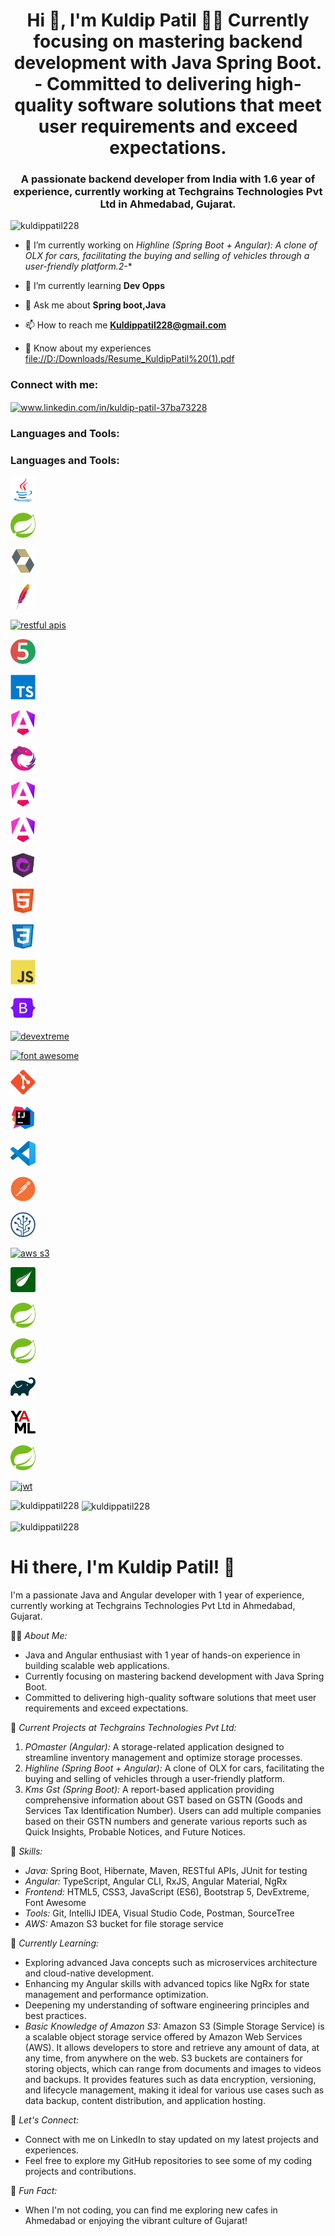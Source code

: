 <h1 align="center">Hi 👋, I'm Kuldip Patil 👨‍💻 Currently focusing on mastering backend development with Java Spring Boot. - Committed to delivering high-quality software solutions that meet user requirements and exceed expectations.</h1>
<h3 align="center">A passionate backend developer from India with 1.6 year of experience, currently working at Techgrains Technologies Pvt Ltd in Ahmedabad, Gujarat.</h3>

<p align="left"> <img src="https://komarev.com/ghpvc/?username=kuldippatil228&label=Profile%20views&color=0e75b6&style=flat" alt="kuldippatil228" /> </p>

- 🔭 I’m currently working on **Highline (Spring Boot + Angular):* A clone of OLX for cars, facilitating the buying and selling of vehicles through a user-friendly platform.2-**

- 🌱 I’m currently learning **Dev Opps**

- 💬 Ask me about **Spring boot,Java**

- 📫 How to reach me **Kuldippatil228@gmail.com**

- 📄 Know about my experiences [file://D:/Downloads/Resume_KuldipPatil%20(1).pdf](file://D:/Downloads/Resume_KuldipPatil%20(1).pdf)

<h3 align="left">Connect with me:</h3>
<p align="left">
<a href="https://linkedin.com/in/www.linkedin.com/in/kuldip-patil-37ba73228" target="blank"><img align="center" src="https://raw.githubusercontent.com/rahuldkjain/github-profile-readme-generator/master/src/images/icons/Social/linked-in-alt.svg" alt="www.linkedin.com/in/kuldip-patil-37ba73228" height="30" width="40" /></a>
</p>

<h3 align="left">Languages and Tools:</h3>
<h3 align="left">Languages and Tools:</h3>
<p align="left"> 
<p>
  <a href="https://www.java.com">
    <img src="https://raw.githubusercontent.com/devicons/devicon/master/icons/java/java-original.svg" alt="java" width="40" height="40"/>
  </a>
</p>
<p>
  <a href="https://spring.io/projects/spring-boot">
    <img src="https://raw.githubusercontent.com/devicons/devicon/master/icons/spring/spring-original.svg" alt="spring boot" width="40" height="40"/>
  </a>
</p>
<p>
  <a href="https://hibernate.org/">
    <img src="https://raw.githubusercontent.com/devicons/devicon/master/icons/hibernate/hibernate-original.svg" alt="hibernate" width="40" height="40"/>
  </a>
</p>
<p>
  <a href="https://maven.apache.org/">
    <img src="https://raw.githubusercontent.com/devicons/devicon/master/icons/apache/apache-original.svg" alt="maven" width="40" height="40"/>
  </a>
</p>
<p>
  <a href="https://www.restapitutorial.com/">
    <img src="https://raw.githubusercontent.com/devicons/devicon/master/icons/rest/rest-original.svg" alt="restful apis" width="40" height="40"/>
  </a>
</p>
<p>
  <a href="https://junit.org/">
    <img src="https://raw.githubusercontent.com/devicons/devicon/master/icons/junit/junit-original.svg" alt="junit" width="40" height="40"/>
  </a>
</p>
<p>
  <a href="https://www.typescriptlang.org/">
    <img src="https://raw.githubusercontent.com/devicons/devicon/master/icons/typescript/typescript-original.svg" alt="typescript" width="40" height="40"/>
  </a>
</p>
<p>
  <a href="https://angular.io/">
    <img src="https://raw.githubusercontent.com/devicons/devicon/master/icons/angular/angular-original.svg" alt="angular" width="40" height="40"/>
  </a>
</p>
<p>
  <a href="https://rxjs.dev/">
    <img src="https://raw.githubusercontent.com/devicons/devicon/master/icons/rxjs/rxjs-original.svg" alt="rxjs" width="40" height="40"/>
  </a>
</p>
<p>
  <a href="https://angular.io/cli">
    <img src="https://raw.githubusercontent.com/devicons/devicon/master/icons/angular/angular-original.svg" alt="angular cli" width="40" height="40"/>
  </a>
</p>
<p>
  <a href="https://material.angular.io/">
    <img src="https://raw.githubusercontent.com/devicons/devicon/master/icons/angular/angular-original.svg" alt="angular material" width="40" height="40"/>
  </a>
</p>
<p>
  <a href="https://ngrx.io/">
    <img src="https://raw.githubusercontent.com/devicons/devicon/master/icons/ngrx/ngrx-original.svg" alt="ngrx" width="40" height="40"/>
  </a>
</p>
<p>
  <a href="https://developer.mozilla.org/en-US/docs/Web/HTML">
    <img src="https://raw.githubusercontent.com/devicons/devicon/master/icons/html5/html5-original.svg" alt="html5" width="40" height="40"/>
  </a>
</p>
<p>
  <a href="https://developer.mozilla.org/en-US/docs/Web/CSS">
    <img src="https://raw.githubusercontent.com/devicons/devicon/master/icons/css3/css3-original.svg" alt="css3" width="40" height="40"/>
  </a>
</p>
<p>
  <a href="https://developer.mozilla.org/en-US/docs/Web/JavaScript">
    <img src="https://raw.githubusercontent.com/devicons/devicon/master/icons/javascript/javascript-original.svg" alt="javascript" width="40" height="40"/>
  </a>
</p>
<p>
  <a href="https://getbootstrap.com/">
    <img src="https://raw.githubusercontent.com/devicons/devicon/master/icons/bootstrap/bootstrap-original.svg" alt="bootstrap" width="40" height="40"/>
  </a>
</p>
<p>
  <a href="https://devextreme.com/">
    <img src="https://raw.githubusercontent.com/devicons/devicon/master/icons/devextreme/devextreme-original.svg" alt="devextreme" width="40" height="40"/>
  </a>
</p>
<p>
  <a href="https://fontawesome.com/">
    <img src="https://raw.githubusercontent.com/devicons/devicon/master/icons/font-awesome/font-awesome-original.svg" alt="font awesome" width="40" height="40"/>
  </a>
</p>
<p>
  <a href="https://git-scm.com/">
    <img src="https://raw.githubusercontent.com/devicons/devicon/master/icons/git/git-original.svg" alt="git" width="40" height="40"/>
  </a>
</p>
<p>
  <a href="https://www.jetbrains.com/idea/">
    <img src="https://raw.githubusercontent.com/devicons/devicon/master/icons/intellij/intellij-original.svg" alt="intellij idea" width="40" height="40"/>
  </a>
</p>
<p>
  <a href="https://code.visualstudio.com/">
    <img src="https://raw.githubusercontent.com/devicons/devicon/master/icons/vscode/vscode-original.svg" alt="visual studio code" width="40" height="40"/>
  </a>
</p>
<p>
  <a href="https://www.postman.com/">
    <img src="https://raw.githubusercontent.com/devicons/devicon/master/icons/postman/postman-original.svg" alt="postman" width="40" height="40"/>
  </a>
</p>
<p>
  <a href="https://www.sourcetreeapp.com/">
    <img src="https://raw.githubusercontent.com/devicons/devicon/master/icons/sourcetree/sourcetree-original.svg" alt="sourcetree" width="40" height="40"/>
  </a>
</p>
<p>
  <a href="https://aws.amazon.com/s3/">
    <img src="https://raw.githubusercontent.com/devicons/devicon/master/icons/aws/aws-original.svg" alt="aws s3" width="40" height="40"/>
  </a>
</p>
<p>
  <a href="https://www.thymeleaf.org/">
    <img src="https://raw.githubusercontent.com/devicons/devicon/master/icons/thymeleaf/thymeleaf-original.svg" alt="thymeleaf" width="40" height="40"/>
  </a>
</p>
<p>
  <a href="https://spring.io/projects/spring-data-jpa">
    <img src="https://raw.githubusercontent.com/devicons/devicon/master/icons/spring/spring-original.svg" alt="spring data jpa" width="40" height="40"/>
  </a>
</p>
<p>
  <a href="https://spring.io/projects/spring-framework">
    <img src="https://raw.githubusercontent.com/devicons/devicon/master/icons/spring/spring-original.svg" alt="spring mvc" width="40" height="40"/>
  </a>
</p>
<p>
  <a href="https://gradle.org/">
    <img src="https://raw.githubusercontent.com/devicons/devicon/master/icons/gradle/gradle-original.svg" alt="gradle" width="40" height="40"/>
  </a>
</p>
<p>
  <a href="https://yaml.org/">
    <img src="https://raw.githubusercontent.com/devicons/devicon/master/icons/yaml/yaml-original.svg" alt="yaml" width="40" height="40"/>
  </a>
</p>
<p>
  <a href="https://spring.io/projects/spring-security">
    <img src="https://raw.githubusercontent.com/devicons/devicon/master/icons/spring/spring-original.svg" alt="spring security" width="40" height="40"/>
  </a>
</p>
<p>
  <a href="https://jwt.io/">
    <img src="https://raw.githubusercontent.com/devicons/devicon/master/icons/jwt/jwt-original.svg" alt="jwt" width="40" height="40"/>
  </a>
</p>

 </p>

<p><img align="left" src="https://github-readme-stats.vercel.app/api/top-langs?username=kuldippatil228&show_icons=true&locale=en&layout=compact" alt="kuldippatil228" /></p>

<p>&nbsp;<img align="center" src="https://github-readme-stats.vercel.app/api?username=kuldippatil228&show_icons=true&locale=en" alt="kuldippatil228" /></p>

<p><img align="center" src="https://github-readme-streak-stats.herokuapp.com/?user=kuldippatil228&" alt="kuldippatil228" /></p>


# Hi there, I'm Kuldip Patil! 👋

I'm a passionate Java and Angular developer with 1 year of experience, currently working at Techgrains Technologies Pvt Ltd in Ahmedabad, Gujarat.

👨‍💻 *About Me:*
- Java and Angular enthusiast with 1 year of hands-on experience in building scalable web applications.
- Currently focusing on mastering backend development with Java Spring Boot.
- Committed to delivering high-quality software solutions that meet user requirements and exceed expectations.

🏢 *Current Projects at Techgrains Technologies Pvt Ltd:*
1. *POmaster (Angular):* A storage-related application designed to streamline inventory management and optimize storage processes.
2. *Highline (Spring Boot + Angular):* A clone of OLX for cars, facilitating the buying and selling of vehicles through a user-friendly platform.
3. *Kms Gst (Spring Boot):* A report-based application providing comprehensive information about GST based on GSTN (Goods and Services Tax Identification Number). Users can add multiple companies based on their GSTN numbers and generate various reports such as Quick Insights, Probable Notices, and Future Notices.
   
🚀 *Skills:*
- *Java:* Spring Boot, Hibernate, Maven, RESTful APIs, JUnit for testing
- *Angular:* TypeScript, Angular CLI, RxJS, Angular Material, NgRx
- *Frontend:* HTML5, CSS3, JavaScript (ES6), Bootstrap 5, DevExtreme, Font Awesome
- *Tools:* Git, IntelliJ IDEA, Visual Studio Code, Postman, SourceTree
- *AWS:* Amazon S3 bucket for file storage service

🌱 *Currently Learning:*
- Exploring advanced Java concepts such as microservices architecture and cloud-native development.
- Enhancing my Angular skills with advanced topics like NgRx for state management and performance optimization.
- Deepening my understanding of software engineering principles and best practices.
- *Basic Knowledge of Amazon S3:* Amazon S3 (Simple Storage Service) is a scalable object storage service offered by Amazon Web Services (AWS). It allows developers to store and retrieve any amount of data, at any time, from anywhere on the web. S3 buckets are containers for storing objects, which can range from documents and images to videos and backups. It provides features such as data encryption, versioning, and lifecycle management, making it ideal for various use cases such as data backup, content distribution, and application hosting.

💬 *Let's Connect:*
- Connect with me on LinkedIn to stay updated on my latest projects and experiences.
- Feel free to explore my GitHub repositories to see some of my coding projects and contributions.

🌟 *Fun Fact:*
- When I'm not coding, you can find me exploring new cafes in Ahmedabad or enjoying the vibrant culture of Gujarat!
